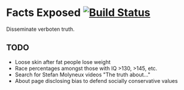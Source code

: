 # Facts Exposed [![Build Status](https://travis-ci.org/factsexposed/factsexposed.svg?branch=master)](https://travis-ci.org/factsexposed/factsexposed)

Disseminate verboten truth.

## TODO

- Loose skin after fat people lose weight
- Race percentages amongst those with IQ >130, >145, etc.
- Search for Stefan Molyneux videos "The truth about..."
- About page disclosing bias to defend socially conservative values
